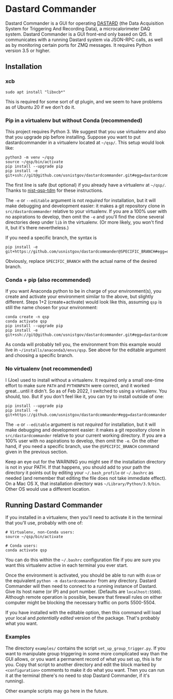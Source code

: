 # Dastard Commander
Dastard Commander is a GUI for operating [DASTARD](https://github.com/usnistgov/dastard) (the Data Acquisition System for Triggering And Recording Data), a microcalorimeter DAQ system. Dastard Commander is a GUI front-end only based on Qt5. It communicates with a running Dastard system via JSON-RPC calls, as well as by monitoring certain ports for ZMQ messages. It requires Python version 3.5 or higher.

## Installation

### xcb
```
sudo apt install "libxcb*"
```
This is required for some sort of qt plugin, and we seem to have problems as of Ubuntu 20 if we don't do it.

### Pip in a virtualenv but without Conda (recommended)
This project requires Python 3. We suggest that you use virtualenv and also that you upgrade pip before installing. Suppose you want to put dastardcommander in a virtualenv located at `~/qsp/`. This setup would look like:
```
python3 -m venv ~/qsp
source ~/qsp/bin/activate
pip install --upgrade pip
pip install -e git+ssh://git@github.com/usnistgov/dastardcommander.git#egg=dastardcommander
```

The first line is safe (but optional) if you already have a virtualenv at `~/qsp/`. Thanks to [nist-qsp-tdm](https://bitbucket.org/nist_microcal/nist-qsp-tdm/src/master/) for these instructions.

The `-e` or `--editable` argument is not _required_ for installation, but it will make debugging and development easier: it makes a git repository clone in `src/dastardcommander` relative to your virtualenv. If you are a 100% user with no aspirations to develop, then omit the `-e` and you'll find the clone several directories deep under `lib` in the virtualenv. (Or more likely, you won't find it, but it's there nevertheless.)

If you need a specific branch, the syntax is
```
pip install -e git+https://github.com/usnistgov/dastardcommander@SPECIFIC_BRANCH#egg=dastardcommander
```
Obviously, replace `SPECIFIC_BRANCH` with the actual name of the desired branch.

### Conda + pip (also recommended)

If you want Anaconda python to be in charge of your environment(s), you create and activate your environment similar to the above, but slightly different. Steps 1+2 (create+activate) would look like this, assuming `qsp` is still the name chosen for your environment:
```
conda create -n qsp
conda activate qsp
pip install --upgrade pip
pip install -e git+ssh://git@github.com/usnistgov/dastardcommander.git#egg=dastardcommander
```
As conda will probably tell you, the environment from this example would live in `~/installs/anaconda3/envs/qsp`. See above for the editable argument and choosing a specific branch.

### No virtualenv (not recommended)
I (Joe) used to install without a virtualenv. It required only a small one-time effort to make sure `PATH` and `PYTHONPATH` were correct, and it worked great...until it didn't. So as of Feb 2022, I switched to using a virtualenv. You should, too. But if you don't feel like it, you can try to install outside of one:

```
pip install --upgrade pip
pip install -e git+https://github.com/usnistgov/dastardcommander#egg=dastardcommander
```

The `-e` or `--editable` argument is not _required_ for installation, but it will make debugging and development easier: it makes a git repository clone in `src/dastardcommander` relative to your current working directory. If you are a 100% user with no aspirations to develop, then omit the `-e`. On the other hand, if you need a specific branch, use the `@SPECIFIC_BRANCH` command given in the previous section.

Keep an eye out for the WARNING you might see if the installation directory is not in your PATH. If that happens, you should add to your path the directory it points out by editing your `~/.bash_profile` or `~/.bashrc` as needed (and remember that editing the file does not take immediate effect). On a Mac OS X, that installation directory was `~/Library/Python/3.9/bin`. Other OS would use a different location.

## Running Dastard Commander
If you installed in a virtualenv, then you'll need to activate it in the terminal that you'll use, probably with one of:
```
# Virtualenv, non-Conda users:
source ~/qsp/bin/activate

# Conda users:
conda activate qsp
```
You can do this within the `~/.bashrc` configuration file if you are sure you want this virtualenv active in each terminal you ever start.

Once the environment is activated, you should be able to run with `dcom` or the equivalent `python -m dastardcommander` from any directory. Dastard Commander will then need to connect to a running instance of Dastard. Give its host name (or IP) and port number. (Defaults are `localhost:5500`). Although remote operation is possible, beware that firewall rules on either computer might be blocking the necessary traffic on ports 5500-5504.

If you have installed with the editable option, then this command will load your local and _potentially edited_ version of the package. That's probably what you want.

### Examples

The directory `examples/` contains the script `set_up_group_trigger.py`. If you want to manipulate group triggering in some more complicated way than the GUI allows, or you want a permanent record of what you set up, this is for you. Copy that script to another directory and edit the block marked by `<configuration>` comments to make it do what you want. Then you can run it at the terminal (there's no need to stop Dastard Commander, if it's running).

Other example scripts may go here in the future.
